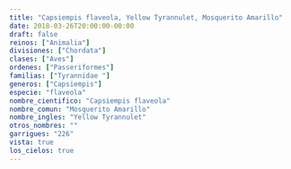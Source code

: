 ```yaml
---
title: "Capsiempis flaveola, Yellow Tyrannulet, Mosquerito Amarillo"
date: 2018-03-26T20:00:00-00:00
draft: false
reinos: ["Animalia"]
divisiones: ["Chordata"]
clases: ["Aves"]
ordenes: ["Passeriformes"]
familias: ["Tyrannidae "]
generos: ["Capsiempis"]
especie: "flaveola"
nombre_cientifico: "Capsiempis flaveola"
nombre_comun: "Mosquerito Amarillo"
nombre_ingles: "Yellow Tyrannulet"
otros_nombres: ""
garrigues: "226"
vista: true
los_cielos: true
---
```

